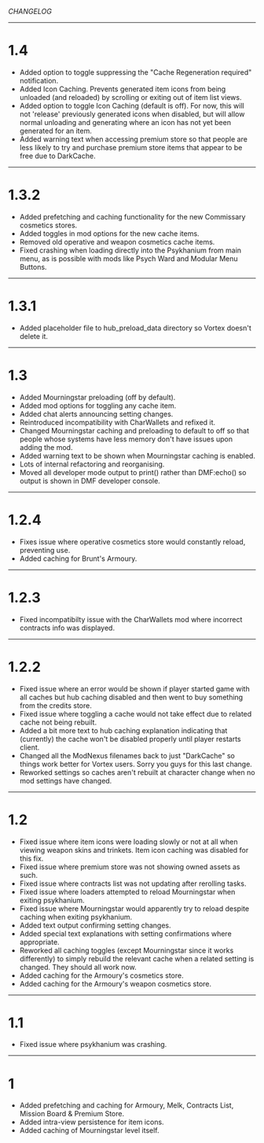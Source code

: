 *CHANGELOG*

---
# 1.4
- Added option to toggle suppressing the "Cache Regeneration required" notification.
- Added Icon Caching. Prevents generated item icons from being unloaded (and reloaded) by scrolling or exiting out of item list views.
- Added option to toggle Icon Caching (default is off). For now, this will not 'release' previously generated icons when disabled, but will allow normal unloading and generating where an icon has not yet been generated for an item.
- Added warning text when accessing premium store so that people are less likely to try and purchase premium store items that appear to be free due to DarkCache.
---
# 1.3.2
- Added prefetching and caching functionality for the new Commissary cosmetics stores.
- Added toggles in mod options for the new cache items.
- Removed old operative and weapon cosmetics cache items.
- Fixed crashing when loading directly into the Psykhanium from main menu, as is possible with mods like Psych Ward and Modular Menu Buttons.
---
# 1.3.1
- Added placeholder file to hub_preload_data directory so Vortex doesn't delete it.
---
# 1.3
- Added Mourningstar preloading (off by default).
- Added mod options for toggling any cache item.
- Added chat alerts announcing setting changes.
- Reintroduced incompatibility with CharWallets and refixed it.
- Changed Mourningstar caching and preloading to default to off so that people whose systems have less memory don't have issues upon adding the mod.
- Added warning text to be shown when Mourningstar caching is enabled.
- Lots of internal refactoring and reorganising.
- Moved all developer mode output to print() rather than DMF:echo() so output is shown in DMF developer console.
---
# 1.2.4
- Fixes issue where operative cosmetics store would constantly reload, preventing use.
- Added caching for Brunt's Armoury.
---
# 1.2.3
- Fixed incompatibilty issue with the CharWallets mod where incorrect contracts info was displayed.
---
# 1.2.2
- Fixed issue where an error would be shown if player started game with all caches but hub caching disabled and then went to buy something from the credits store.
- Fixed issue where toggling a cache would not take effect due to related cache not being rebuilt.
- Added a bit more text to hub caching explanation indicating that (currently) the cache won't be disabled properly until player restarts client.
- Changed all the ModNexus filenames back to just "DarkCache" so things work better for Vortex users. Sorry you guys for this last change.
- Reworked settings so caches aren't rebuilt at character change when no mod settings have changed.
---
# 1.2
- Fixed issue where item icons were loading slowly or not at all when viewing weapon skins and trinkets. Item icon caching was disabled for this fix.
- Fixed issue where premium store was not showing owned assets as such.
- Fixed issue where contracts list was not updating after rerolling tasks.
- Fixed issue where loaders attempted to reload Mourningstar when exiting psykhanium.
- Fixed issue where Mourningstar would apparently try to reload despite caching when exiting psykhanium.
- Added text output confirming setting changes.
- Added special text explanations with setting confirmations where appropriate.
- Reworked all caching toggles (except Mourningstar since it works differently) to simply rebuild the relevant cache when a related setting is changed. They should all work now.
- Added caching for the Armoury's cosmetics store.
- Added caching for the Armoury's weapon cosmetics store.
---
# 1.1
- Fixed issue where psykhanium was crashing.
---
# 1
- Added prefetching and caching for Armoury, Melk, Contracts List, Mission Board & Premium Store.
- Added intra-view persistence for item icons.
- Added caching of Mourningstar level itself.
